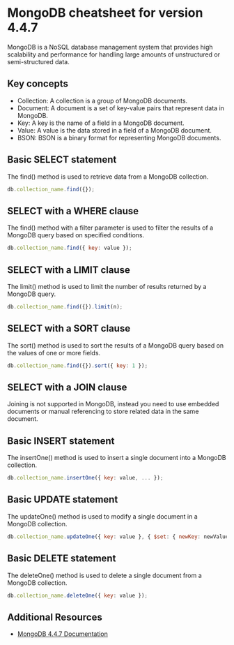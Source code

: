 # MongoDB cheatsheet for version 4.4.7

MongoDB is a NoSQL database management system that provides high scalability and performance for handling large amounts of unstructured or semi-structured data.

## Key concepts

- Collection: A collection is a group of MongoDB documents.
- Document: A document is a set of key-value pairs that represent data in MongoDB.
- Key: A key is the name of a field in a MongoDB document.
- Value: A value is the data stored in a field of a MongoDB document.
- BSON: BSON is a binary format for representing MongoDB documents.

## Basic SELECT statement

The find() method is used to retrieve data from a MongoDB collection.

```JavaScript
db.collection_name.find({});
```

## SELECT with a WHERE clause

The find() method with a filter parameter is used to filter the results of a MongoDB query based on specified conditions.

```JavaScript
db.collection_name.find({ key: value });
```

## SELECT with a LIMIT clause

The limit() method is used to limit the number of results returned by a MongoDB query.

```JavaScript
db.collection_name.find({}).limit(n);
```

## SELECT with a SORT clause

The sort() method is used to sort the results of a MongoDB query based on the values of one or more fields.

```JavaScript
db.collection_name.find({}).sort({ key: 1 });
```

## SELECT with a JOIN clause

Joining is not supported in MongoDB, instead you need to use embedded documents or manual referencing to store related data in the same document.

## Basic INSERT statement

The insertOne() method is used to insert a single document into a MongoDB collection.

```JavaScript
db.collection_name.insertOne({ key: value, ... });
```

## Basic UPDATE statement

The updateOne() method is used to modify a single document in a MongoDB collection.

```JavaScript
db.collection_name.updateOne({ key: value }, { $set: { newKey: newValue } });
```

## Basic DELETE statement

The deleteOne() method is used to delete a single document from a MongoDB collection.

```JavaScript
db.collection_name.deleteOne({ key: value });
```

## Additional Resources

- [MongoDB 4.4.7 Documentation](https://docs.mongodb.com/manual/release-notes/4.4/#4.4.7)
